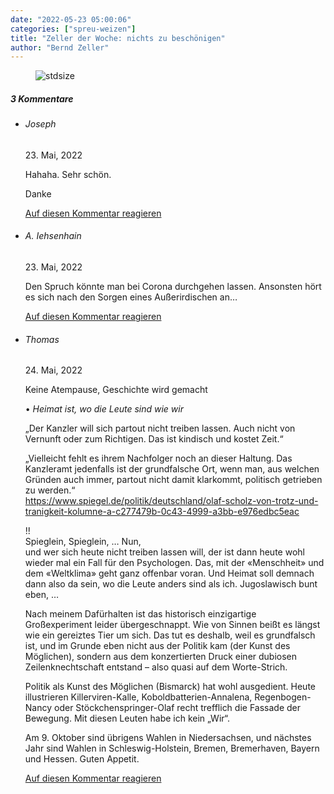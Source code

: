 ```yaml
---
date: "2022-05-23 05:00:06"
categories: ["spreu-weizen"]
title: "Zeller der Woche: nichts zu beschönigen"
author: "Bernd Zeller"
---
```



<figure>
<img src="https://www.publicomag.com/wp-content/uploads/2022/05/nichts-zu-beschönigen.jpg" alt=stdsize>
</figure>


<!--more-->
<h5 class="comments-h">
3 Kommentare </h5>
<ul class="commentlist">
<li class="comment even thread-even depth-1 clearfix" id="li-comment-118245">
<h6 class="author">Joseph</h6> <span class="date">23. Mai, 2022</span>



Hahaha. Sehr schön.

Danke

<a rel="nofollow" class="comment-reply-link" href="#comment-118245" data-commentid="118245" data-postid="15556" data-belowelement="comment-118245" data-respondelement="respond" data-replyto="Antworte auf Joseph" aria-label="Antworte auf Joseph">Auf diesen Kommentar reagieren</a> 


</li>
<li class="comment odd alt thread-odd thread-alt depth-1 clearfix" id="li-comment-118246">
<h6 class="author">A. Iehsenhain</h6> <span class="date">23. Mai, 2022</span>



Den Spruch könnte man bei Corona durchgehen lassen. Ansonsten hört es sich nach den Sorgen eines Außerirdischen an&#8230;

<a rel="nofollow" class="comment-reply-link" href="#comment-118246" data-commentid="118246" data-postid="15556" data-belowelement="comment-118246" data-respondelement="respond" data-replyto="Antworte auf A. Iehsenhain" aria-label="Antworte auf A. Iehsenhain">Auf diesen Kommentar reagieren</a> 


</li>
<li class="comment even thread-even depth-1 clearfix" id="li-comment-118249">
<h6 class="author">Thomas</h6> <span class="date">24. Mai, 2022</span>



Keine Atempause, Geschichte wird gemacht

• *Heimat ist, wo die Leute sind wie wir*

„Der Kanzler will sich partout nicht treiben lassen. Auch nicht von Vernunft oder zum Richtigen. Das ist kindisch und kostet Zeit.“

„Vielleicht fehlt es ihrem Nachfolger noch an dieser Haltung. Das Kanzleramt jedenfalls ist der grundfalsche Ort, wenn man, aus welchen Gründen auch immer, partout nicht damit klarkommt, politisch getrieben zu werden.“<br>
<a href="https://www.spiegel.de/politik/deutschland/olaf-scholz-von-trotz-und-tranigkeit-kolumne-a-c277479b-0c43-4999-a3bb-e976edbc5eac" rel="nofollow ugc">https://www.spiegel.de/politik/deutschland/olaf-scholz-von-trotz-und-tranigkeit-kolumne-a-c277479b-0c43-4999-a3bb-e976edbc5eac</a>

!!<br>
Spieglein, Spieglein, &#8230; Nun,<br>
und wer sich heute nicht treiben lassen will, der ist dann heute wohl wieder mal ein Fall für den Psychologen. Das, mit der «Menschheit» und dem «Weltklima» geht ganz offenbar voran. Und Heimat soll demnach dann also da sein, wo die Leute anders sind als ich. Jugoslawisch bunt eben, …

Nach meinem Dafürhalten ist das historisch einzigartige Großexperiment leider übergeschnappt. Wie von Sinnen beißt es längst wie ein gereiztes Tier um sich. Das tut es deshalb, weil es grundfalsch ist, und im Grunde eben nicht aus der Politik kam (der Kunst des Möglichen), sondern aus dem konzertierten Druck einer dubiosen Zeilenknechtschaft entstand &#8211; also quasi auf dem Worte-Strich.

Politik als Kunst des Möglichen (Bismarck) hat wohl ausgedient. Heute illustrieren Killerviren-Kalle, Koboldbatterien-Annalena, Regenbogen-Nancy oder Stöckchenspringer-Olaf recht trefflich die Fassade der Bewegung. Mit diesen Leuten habe ich kein „Wir“.

Am 9. Oktober sind übrigens Wahlen in Niedersachsen, und nächstes Jahr sind Wahlen in Schleswig-Holstein, Bremen, Bremerhaven, Bayern und Hessen. Guten Appetit.

<a rel="nofollow" class="comment-reply-link" href="#comment-118249" data-commentid="118249" data-postid="15556" data-belowelement="comment-118249" data-respondelement="respond" data-replyto="Antworte auf Thomas" aria-label="Antworte auf Thomas">Auf diesen Kommentar reagieren</a> 


</li>
</ul>
